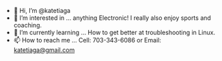 - 👋 Hi, I’m @katetiaga
- 👀 I’m interested in ... anything Electronic!  I really also enjoy sports and coaching.
- 🌱 I’m currently learning ... How to get better at troubleshooting in Linux.
- 📫 How to reach me ... Cell: 703-343-6086 or Email: katetiaga@gmail.com

<!---
katetiaga/katetiaga is a ✨ special ✨ repository because its `README.md` (this file) appears on your GitHub profile.
You can click the Preview link to take a look at your changes.
--->
